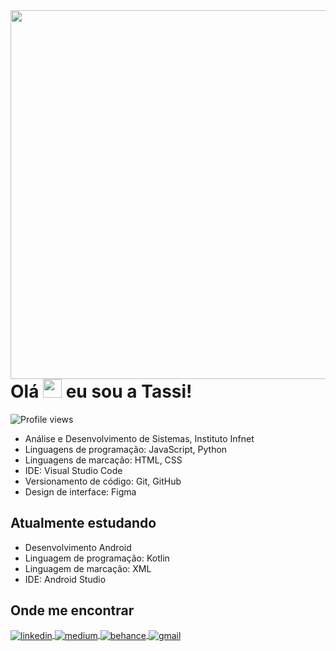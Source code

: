 <img align="right" height="590em" src="https://raw.githubusercontent.com/gist/tassianabenamor/a749391b655f9ddbedd57d28be48abef/raw/f9f05ce5e6a44b2cc67be862d111dc93b2b4ef9f/githubcard.svg"/>
<h1 align="left">Olá <img src="https://raw.githubusercontent.com/kaueMarques/kaueMarques/master/hi.gif" height="30px"> eu sou a Tassi!</h1>
<p align="left"> <img src="https://komarev.com/ghpvc/?username=tassianabenamor&color=blueviolet" alt="Profile views" /> </p>

- Análise e Desenvolvimento de Sistemas, Instituto Infnet
- Linguagens de programação: JavaScript, Python
- Linguagens de marcação: HTML, CSS
- IDE: Visual Studio Code
- Versionamento de código: Git, GitHub
- Design de interface: Figma

## Atualmente estudando
- Desenvolvimento Android
- Linguagem de programação: Kotlin
- Linguagem de marcação: XML
- IDE: Android Studio

## Onde me encontrar
<p align="left">
  <a href="https://www.linkedin.com/in/tassiana-benamor/" target="_blank">
    <img align="center" src="https://img.shields.io/badge/-LinkedIn-05122A?style=flat&logo=linkedin&color=5e5e5e" alt="linkedin"/>
  </a>
  <a href="https://medium.com/@TassianaBenamor" target="_blank">
    <img align="center" src="https://img.shields.io/badge/-Medium-05122A?style=flat&logo=medium&color=5e5e5e" alt="medium"/>
  </a>
  <a href="https://www.behance.net/tassianabenamor" target="_blank">
    <img align="center" src="https://img.shields.io/badge/-Behance-05122A?style=flat&logo=behance&color=5e5e5e" alt="behance"/>
  </a>
  
  <a href="mailto:tassiana.benamor@al.infnet.edu.br" target="_blank">
    <img align="center" src="https://img.shields.io/badge/-Gmail-05122A?&color=5e5e5e" alt="gmail"/>
  </a>
  
</p>
